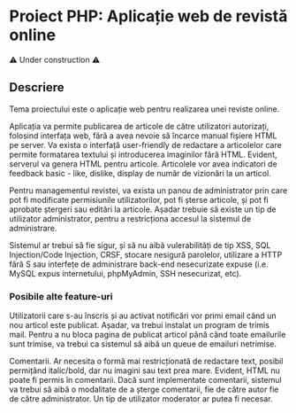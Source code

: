 # Proiect PHP: Aplicație web de revistă online

⚠️ Under construction ⚠️

## Descriere

Tema proiectului este o aplicație web pentru realizarea unei reviste online.

Aplicația va permite publicarea de articole de către utilizatori autorizați,
folosind interfața web, fără a avea nevoie să încarce manual fișiere HTML pe server.
Va exista o interfață user-friendly de redactare a articolelor care permite formatarea textului
și introducerea imaginilor fără HTML. Evident, serverul va genera HTML pentru articole.
Articolele vor avea indicatori de feedback basic - like, dislike, display de număr de vizionări la un articol.

Pentru managementul revistei, va exista un panou de administrator prin care pot fi
modificate permisiunile utilizatorilor, pot fi șterse articole, și pot
fi aprobate ștergeri sau editări la articole. Așadar trebuie să existe un tip de utilizator administrator,
pentru a restricționa accesul la sistemul de administrare.

Sistemul ar trebui să fie sigur, și să nu aibă vulerabilități de tip XSS, SQL Injection/Code Injection, CRSF,
stocare nesigură parolelor, utilizare a HTTP fără S sau interfețe de administrare back-end nesecurizate expuse
(i.e. MySQL expus internetului, phpMyAdmin, SSH nesecurizat, etc).

### Posibile alte feature-uri

Utilizatorii care s-au înscris și au activat notificări vor primi email când un nou articol este publicat.
Așadar, va trebui instalat un program de trimis mail. Pentru a nu bloca pagina de publicat articol
până când toate emailurile sunt trimise, va trebui ca sistemul să aibă un queue de emailuri netrimise.

Comentarii. Ar necesita o formă mai restricționată de redactare text, posibil permițând italic/bold, dar
nu imagini sau text prea mare. Evident, HTML nu poate fi permis în comentarii. Dacă sunt implementate
comentarii, sistemul va trebui să aibă o modalitate de a șterge comentarii, fie de către autor fie
de către administrator. Un tip de utilizator moderator ar putea fi necesar.
